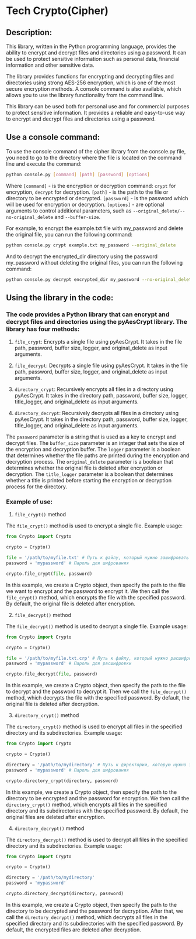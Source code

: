 # Tech Crypto(Cipher)

## Description:
This library, written in the Python programming language, provides the ability to encrypt and decrypt files and directories using a password. It can be used to protect sensitive information such as personal data, financial information and other sensitive data.

The library provides functions for encrypting and decrypting files and directories using strong AES-256 encryption, which is one of the most secure encryption methods. A console command is also available, which allows you to use the library functionality from the command line.

This library can be used both for personal use and for commercial purposes to protect sensitive information. It provides a reliable and easy-to-use way to encrypt and decrypt files and directories using a password.

## Use a console command:
To use the console command of the cipher library from the console.py file, you need to go to the directory where the file is located on the command line and execute the command:
```bash
python console.py [command] [path] [password] [options]
```
Where `[command]` - is the encryption or decryption command: `crypt` for encryption, `decrypt` for decryption. `[path]` - is the path to the file or directory to be encrypted or decrypted. `[password]` - is the password which will be used for encryption or decryption. `[options]` - are optional arguments to control additional parameters, such as `--original_delete/--no-original_delete` and `--buffer-size`.

For example, to encrypt the example.txt file with my_password and delete the original file, you can run the following command:
```bash
python console.py crypt example.txt my_password --original_delete
```
And to decrypt the encrypted_dir directory using the password my_password without deleting the original files, you can run the following command:
```bash
python console.py decrypt encrypted_dir my_password --no-original_delete
```

## Using the library in the code:
### The code provides a Python library that can encrypt and decrypt files and directories using the pyAesCrypt library. The library has four methods:

1. `file_crypt`: Encrypts a single file using pyAesCrypt. It takes in the file path, password, buffer size, logger, and original_delete as input arguments.

2. `file_decrypt`: Decrypts a single file using pyAesCrypt. It takes in the file path, password, buffer size, logger, and original_delete as input arguments.

3. `directory_crypt`: Recursively encrypts all files in a directory using pyAesCrypt. It takes in the directory path, password, buffer size, logger, title_logger, and original_delete as input arguments.

4. `directory_decrypt`: Recursively decrypts all files in a directory using pyAesCrypt. It takes in the directory path, password, buffer size, logger, title_logger, and original_delete as input arguments.

The `password` parameter is a string that is used as a key to encrypt and decrypt files. The `buffer_size` parameter is an integer that sets the size of the encryption and decryption buffer. The `logger` parameter is a boolean that determines whether the file paths are printed during the encryption and decryption process. The `original_delete` parameter is a boolean that determines whether the original file is deleted after encryption or decryption. The `title_logger` parameter is a boolean that determines whether a title is printed before starting the encryption or decryption process for the directory.

### Example of use:

1. `file_crypt()` method

The `file_crypt()` method is used to encrypt a single file. Example usage:
```python
from Crypto import Crypto

crypto = Crypto()

file = '/path/to/myfile.txt' # Путь к файлу, который нужно зашифровать
password = 'mypassword' # Пароль для шифрования

crypto.file_crypt(file, password)
```
In this example, we create a Crypto object, then specify the path to the file we want to encrypt and the password to encrypt it. We then call the `file_crypt()` method, which encrypts the file with the specified password. By default, the original file is deleted after encryption.


2. `file_decrypt()` method

The `file_decrypt()` method is used to decrypt a single file. Example usage:
```python
from Crypto import Crypto

crypto = Crypto()

file = '/path/to/myfile.txt.crp' # Путь к файлу, который нужно расшифровать
password = 'mypassword' # Пароль для расшифровки

crypto.file_decrypt(file, password)
```
In this example, we create a Crypto object, then specify the path to the file to decrypt and the password to decrypt it. Then we call the `file_decrypt()` method, which decrypts the file with the specified password. By default, the original file is deleted after decryption.


3. `directory_crypt()` method

The `directory_crypt()` method is used to encrypt all files in the specified directory and its subdirectories. Example usage:
```python
from Crypto import Crypto

crypto = Crypto()

directory = '/path/to/mydirectory' # Путь к директории, которую нужно зашифровать
password = 'mypassword' # Пароль для шифрования

crypto.directory_crypt(directory, password)

```
In this example, we create a Crypto object, then specify the path to the directory to be encrypted and the password for encryption. We then call the `directory_crypt()` method, which encrypts all files in the specified directory and its subdirectories with the specified password. By default, the original files are deleted after encryption.


4. `directory_decrypt()` method

The `directory_decrypt()` method is used to decrypt all files in the specified directory and its subdirectories. Example usage:
```python
from Crypto import Crypto

crypto = Crypto()

directory = '/path/to/mydirectory' 
password = 'mypassword' 

crypto.directory_decrypt(directory, password)
```
In this example, we create a Crypto object, then specify the path to the directory to be decrypted and the password for decryption. After that, we call the `directory_decrypt()` method, which decrypts all files in the specified directory and its subdirectories with the specified password. By default, the encrypted files are deleted after decryption.

